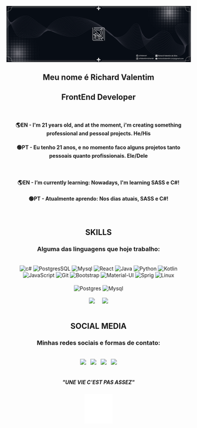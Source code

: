 <section>
<img align="center" alt="Badge-Main-README" src="https://raw.githubusercontent.com/Valenart/Contents-README/main/GitHub%20Badge%20Main.png">

<div align="center">
     <h1>Meu nome é Richard Valentim</h1>
     <h2>FrontEnd Developer</h2>
</div>

<br>

<div align="center">
     <h4>🌎EN - I'm 21 years old, and at the moment, i'm creating something professional and pessoal projects. He/His</h4>
     <h4>🟢PT - Eu tenho 21 anos, e no momento faco alguns projetos tanto pessoais quanto profissionais. Ele/Dele</h4> 
</div>
     
<br>  

<div align="center">     
     <h4>🌎EN - I’m currently learning: Nowadays, I'm learning SASS e C#!</h4>
     <h4>🟢PT - Atualmente aprendo: Nos dias atuais, SASS e C#!</h4>
</div>

<br>
 
<div  align="center">
     <h2>SKILLS</h2>
     <h3>Alguma das linguagens que hoje trabalho:</h3>
</div>

<br>

<div style="display: inline_block" align="center">
    <img align="center" alt="c#" src="https://img.shields.io/badge/C%23-239120?style=for-the-badge&logo=c-sharp&logoColor=white"/>
    <img align="center" alt="PostgresSQL" src="https://img.shields.io/badge/PostgreSQL-316192?style=for-the-badge&logo=postgresql&logoColor=white"/>
    <img align="center" alt="Mysql" src="https://img.shields.io/badge/MySQL-005C84?style=for-the-badge&logo=mysql&logoColor=white"/>
    <img align="center" alt="React" src="https://img.shields.io/badge/React-20232A?style=for-the-badge&logo=react&logoColor=61DAFB"/>
    <img align="center" alt="Java" src="https://img.shields.io/badge/Java-ED8B00?style=for-the-badge&logo=openjdk&logoColor=white"/> 
    <img align="center" alt="Python" src="https://img.shields.io/badge/Python-3776AB?style=for-the-badge&logo=python&logoColor=white"/>
    <img align="center" alt="Kotlin" src="https://img.shields.io/badge/Kotlin-0095D5?&style=for-the-badge&logo=kotlin&logoColor=white"/>
    <img align="center" alt="JavaScript" src="https://img.shields.io/badge/JavaScript-F7DF1E?style=for-the-badge&logo=javascript&logoColor=black"/>
    <img align="center" alt="Git" src="https://img.shields.io/badge/GIT-E44C30?style=for-the-badge&logo=git&logoColor=white"/>
    <img align="center" alt="Bootstrap" src="https://img.shields.io/badge/Bootstrap-563D7C?style=for-the-badge&logo=bootstrap&logoColor=white"/>
    <img align="center" alt="Material-UI" src="https://img.shields.io/badge/Material--UI-0081CB?style=for-the-badge&logo=material-ui&logoColor=white"/>
    <img align="center" alt="Sprig" src="https://img.shields.io/badge/Spring-6DB33F?style=for-the-badge&logo=spring&logoColor=white"/>
    <img align="center" alt="Linux" src="https://img.shields.io/badge/Linux-FCC624?style=for-the-badge&logo=linux&logoColor=black"/>
</div>

<br>

<div style="display: inline_block" align="center">      
       <img align="center" alt="Postgres" src="https://img.shields.io/badge/PostgreSQL-316192?style=for-the-badge&logo=postgresql&logoColor=white"/>
         <img align="center" alt="Mysql" src="https://img.shields.io/badge/MySQL-005C84?style=for-the-badge&logo=mysql&logoColor=white"/>
</div>

<br>

<div align="center">
       <img height="160em" src="https://github-readme-stats.vercel.app/api/top-langs/?username=valenart&theme=vue-dark&layout=donut&hide_border=false&count_private=false"/>
       &nbsp; &nbsp;
       <img height="160em" src="https://github-readme-stats.vercel.app/api?username=valenart&theme=vue-dark&show_icons=true&hide_border=false&count_private=false"/>
       

</div>

<br>

<div  align="center">
     <h2>SOCIAL MEDIA</h2>
     <h3>Minhas redes sociais e formas de contato:</h3>
</div>

<br>

<div style="display: inline_block" align="center">  
       <a href="https://instagram.com/r_valentims" target="_blank"><img src="https://img.shields.io/badge/-Instagram-%23E4405F?style=for-the-badge&logo=instagram&logoColor=white" target="_blank"></a>
     &nbsp;
       <a href = "mailto:richardvalentim.corp@gmail.com"><img src="https://img.shields.io/badge/-Gmail-%23333?style=for-the-badge&logo=gmail&logoColor=white" target="_blank"></a>
     &nbsp;
       <a href = "https://twitter.com/ValentimR3" target="_blank"><img src="https://img.shields.io/badge/Twitter-1DA1F2?style=for-the-badge&logo=twitter&logoColor=white" target="_blank"></a> 
     &nbsp;
       <a href = "https://www.linkedin.com/in/richard-valentim-da-silva-a9010923b/" target="_blank"><img src="https://img.shields.io/badge/LinkedIn-0077B5?style=for-the-badge&logo=linkedin&logoColor=white" target="_blank"></a>  
</div>   

<br>

<div align="center">
     <h5>"UNE VIE C'EST PAS ASSEZ"<h5>
     <img  alt="My-Logo-README" height="80" src="https://raw.githubusercontent.com/Valenart/Contents-README/main/My%20Logo%20White.png" align="center">
</div>
</section>
